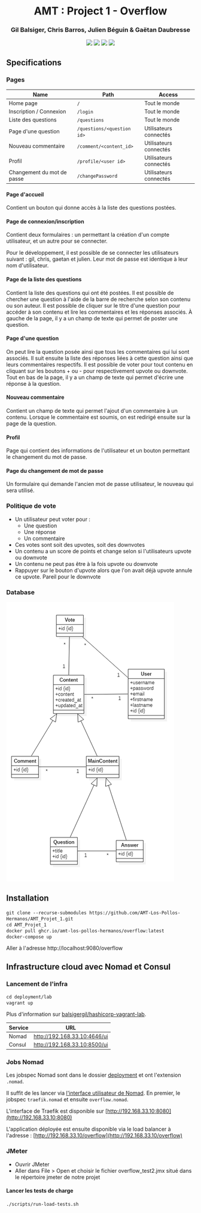 <h1 align="center">AMT : Project 1 - Overflow</h1>
<h3 align="center">Gil Balsiger, Chris Barros, Julien Béguin & Gaëtan Daubresse</h3>
<p align="center">
  <img src="https://github.com/AMT-Los-Pollos-Hermanos/AMT_Projet_1/workflows/Tests/badge.svg?branch=master">
  <img src="https://github.com/AMT-Los-Pollos-Hermanos/AMT_Projet_1/workflows/Build%20and%20deploy/badge.svg?branch=master">
  <img src="https://img.shields.io/badge/Platform-Jakarta_EE_8-orange?logo=java">
  <img src="https://img.shields.io/badge/Version-1.0--SNAPSHOT-blue">
</p>

## Specifications

### Pages

| Name                             | Path                      | Access                |
| ---------------------------------| ------------------------- | ----------------------|
| Home page                        | `/`                       | Tout le monde         |
| Inscription / Connexion          | `/login`                  | Tout le monde         |
| Liste des questions              | `/questions`              | Tout le monde         |
| Page d'une question              | `/questions/<question id>`| Utilisateurs connectés|
| Nouveau commentaire              | `/comment/<content_id>`   | Utilisateurs connectés|
| Profil                           | `/profile/<user id>`      | Utilisateurs connectés|
| Changement du mot de passe       | `/changePassword`         | Utilisateurs connectés|

#### Page d'accueil
Contient un bouton qui donne accès à la liste des questions postées.

#### Page de connexion/inscription
Contient deux formulaires : un permettant la création d'un compte utilisateur, et un autre pour se connecter.

Pour le développement, il est possible de se connecter les utilisateurs suivant : 
gil, chris, gaetan et julien. Leur mot de passe est identique à leur nom d'utilisateur.

#### Page de la liste des questions
Contient la liste des questions qui ont été postées. Il est possible de chercher une question à l'aide de la barre de 
recherche selon son contenu ou son auteur. Il est possible de cliquer sur le titre d'une question pour accéder à son
contenu et lire les commentaires et les réponses associés. 
À gauche de la page, il y a un champ de texte qui permet de poster une question.

#### Page d'une question
On peut lire la question posée ainsi que tous les commentaires qui lui sont associés. Il suit ensuite la liste des réponses liées
à cette question ainsi que leurs commentaires respectifs.
Il est possible de voter pour tout contenu en cliquant sur les boutons + ou - pour respectivement upvote ou downvote.
Tout en bas de la page, il y a un champ de texte qui permet d'écrire une réponse à la question.

#### Nouveau commentaire
Contient un champ de texte qui permet l'ajout d'un commentaire à un contenu. Lorsque le commentaire est soumis, on est 
redirigé ensuite sur la page de la question.

#### Profil
Page qui contient des informations de l'utilisateur et un bouton permettant le changement du mot de passe.

#### Page du changement de mot de passe
Un formulaire qui demande l'ancien mot de passe utilisateur, le nouveau qui sera utilisé. 



### Politique de vote

- Un utilisateur peut voter pour :
    - Une question
    - Une réponse
    - Un commentaire
- Ces votes sont soit des upvotes, soit des downvotes
- Un contenu a un score de points et change selon si l'utilisateurs upvote ou downvote
- Un contenu ne peut pas être à la fois upvote ou downvote
- Rappuyer sur le bouton d'upvote alors que l'on avait déjà upvote annule ce upvote. Pareil pour le downvote 

### Database

![](db.png)

## Installation

```shell script
git clone --recurse-submodules https://github.com/AMT-Los-Pollos-Hermanos/AMT_Projet_1.git
cd AMT_Projet_1
docker pull ghcr.io/amt-los-pollos-hermanos/overflow:latest
docker-compose up
```

Aller à l'adresse http://localhost:9080/overflow

## Infrastructure cloud avec Nomad et Consul

### Lancement de l'infra
```shell script
cd deployment/lab
vagrant up
```

Plus d'information sur [balsigergil/hashicorp-vagrant-lab](https://github.com/balsigergil/hashicorp-vagrant-lab).

| Service | URL                          |
|---------|------------------------------|
| Nomad   | http://192.168.33.10:4646/ui |
| Consul  | http://192.168.33.10:8500/ui |

### Jobs Nomad

Les jobspec Nomad sont dans le dossier [deployment](https://github.com/AMT-Los-Pollos-Hermanos/AMT_Projet_1/tree/master/deployment) et ont l'extension `.nomad`.

Il suffit de les lancer via [l'interface utilisateur de Nomad](http://192.168.33.10:4646/ui/jobs/run). En premier, le jobspec `traefik.nomad` et ensuite `overflow.nomad`.

L'interface de Traefik est disponible sur [http://192.168.33.10:8080](http://192.168.33.10:8080) 

L'application déployée est ensuite disponible via le load balancer à l'adresse : [http://192.168.33.10/overflow](http://192.168.33.10/overflow)

### JMeter

- Ouvrir JMeter 
- Aller dans File > Open et choisir le fichier overflow_test2.jmx situé dans le répertoire jmeter de notre projet 

#### Lancer les tests de charge

```shell script
./scripts/run-load-tests.sh
```

